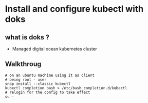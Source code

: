# Install and configure kubectl with doks 

## what is doks ? 

  * Managed digital ocean kubernetes cluster 

## Walkthroug 

```
# on an ubuntu machine using it as client
# being root - user 
snap install --classic kubectl 
kubectl completion bash > /etc/bash_completion.d/kubectl
# relogin for the config to take effect
su - 
```
